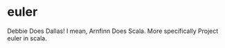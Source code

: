 euler
=====

Debbie Does Dallas! I mean, Arnfinn Does Scala. More specifically Project euler in scala. 
